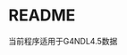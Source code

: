 <!-- README.md --- 
;; 
;; Description: 
;; Author: Hongyi Wu(吴鸿毅)
;; Email: wuhongyi@qq.com 
;; Created: 四 6月  8 21:51:54 2017 (+0800)
;; Last-Updated: 四 6月  8 21:52:46 2017 (+0800)
;;           By: Hongyi Wu(吴鸿毅)
;;     Update #: 1
;; URL: http://wuhongyi.cn -->

# README

当前程序适用于G4NDL4.5数据


<!-- README.md ends here -->
